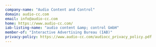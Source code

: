 ```yaml
---
company-name: "Audio Content and Control"
domain: audio-cc.com
email: info@audio-cc.com
home: https://www.audio-cc.com/
iab-listing-name: "audio content &amp; control GmbH"
member-of: "Interactive Advertising Bureau (IAB)"
privacy-policy: https://www.audio-cc.com/audiocc_privacy_policy.pdf
---
```




